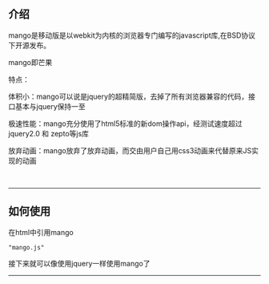 <h2><a name="" class="anchor" href="#"><span class="mini-icon mini-icon-link"></span></a>介绍</h2>
<p>mango是移动版是以webkit为内核的浏览器专门编写的javascript库,在BSD协议下开源发布。</p>

<p>mango即芒果</p>
<p>特点：</p>
<p>体积小：mango可以说是jquery的超精简版，去掉了所有浏览器兼容的代码，接口基本与jquery保持一至</p>
<p>极速性能：mango充分使用了html5标准的新dom操作api，经测试速度超过jquery2.0 和 zepto等js库</p>
<p>放弃动画：mango放弃了放弃动画，而交由用户自己用css3动画来代替原来JS实现的动画</p>
<br />
<hr />
<h2>
<a name="-1" class="anchor" href="#-1"><span class="mini-icon mini-icon-link"></span></a>如何使用</h2>

<p>在html中引用mango</p>

<pre><code>"mango.js"
</code></pre>
<p>接下来就可以像使用jquery一样使用mango了</p>

<hr />